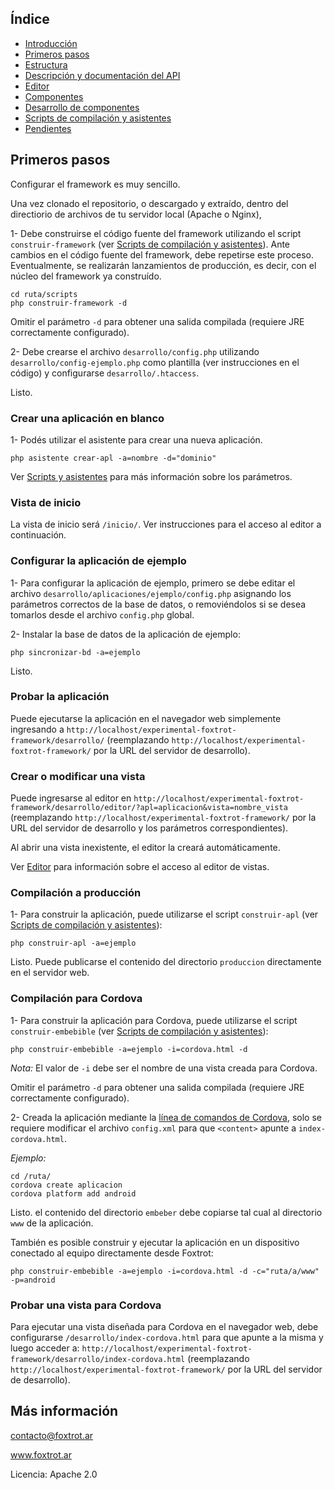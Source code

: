 ## Índice

- [Introducción](../README.md)
- [Primeros pasos](primeros-pasos.md)
- [Estructura](estructura.md)
- [Descripción y documentación del API](api.md)
- [Editor](editor.md)
- [Componentes](componentes.md)
- [Desarrollo de componentes](componentes-estructura.md)
- [Scripts de compilación y asistentes](scripts.md)
- [Pendientes](pendientes.md)

## Primeros pasos

Configurar el framework es muy sencillo.

Una vez clonado el repositorio, o descargado y extraído, dentro del directiorio de archivos de tu servidor local (Apache o Nginx),

1- Debe construirse el código fuente del framework utilizando el script `construir-framework` (ver [Scripts de compilación y asistentes](scripts.md)). Ante cambios en el código fuente del framework, debe repetirse este proceso. Eventualmente, se realizarán lanzamientos de producción, es decir, con el núcleo del framework ya construído.

	cd ruta/scripts
	php construir-framework -d

Omitir el parámetro `-d` para obtener una salida compilada (requiere JRE correctamente configurado).

2- Debe crearse el archivo `desarrollo/config.php` utilizando `desarrollo/config-ejemplo.php` como plantilla (ver instrucciones en el código) y configurarse `desarrollo/.htaccess`.

Listo.

### Crear una aplicación en blanco

1- Podés utilizar el asistente para crear una nueva aplicación.

    php asistente crear-apl -a=nombre -d="dominio"

Ver [Scripts y asistentes](scripts.md) para más información sobre los parámetros.

### Vista de inicio

La vista de inicio será `/inicio/`. Ver instrucciones para el acceso al editor a continuación.

### Configurar la aplicación de ejemplo

1- Para configurar la aplicación de ejemplo, primero se debe editar el archivo `desarrollo/aplicaciones/ejemplo/config.php` asignando los parámetros correctos de la base de datos, o removiéndolos si se desea tomarlos desde el archivo `config.php` global.

2- Instalar la base de datos de la aplicación de ejemplo:

	php sincronizar-bd -a=ejemplo

Listo.

### Probar la aplicación

Puede ejecutarse la aplicación en el navegador web simplemente ingresando a `http://localhost/experimental-foxtrot-framework/desarrollo/` (reemplazando `http://localhost/experimental-foxtrot-framework/` por la URL del servidor de desarrollo).

### Crear o modificar una vista

Puede ingresarse al editor en `http://localhost/experimental-foxtrot-framework/desarrollo/editor/?apl=aplicacion&vista=nombre_vista` (reemplazando `http://localhost/experimental-foxtrot-framework/` por la URL del servidor de desarrollo y los parámetros correspondientes).

Al abrir una vista inexistente, el editor la creará automáticamente.

Ver [Editor](editor.md) para información sobre el acceso al editor de vistas.

### Compilación a producción

1- Para construir la aplicación, puede utilizarse el script `construir-apl` (ver [Scripts de compilación y asistentes](scripts.md)):

	php construir-apl -a=ejemplo

Listo. Puede publicarse el contenido del directorio `produccion` directamente en el servidor web.

### Compilación para Cordova

1- Para construir la aplicación para Cordova, puede utilizarse el script `construir-embebible` (ver [Scripts de compilación y asistentes](scripts.md)):

	php construir-embebible -a=ejemplo -i=cordova.html -d

*Nota:* El valor de `-i` debe ser el nombre de una vista creada para Cordova.

Omitir el parámetro `-d` para obtener una salida compilada (requiere JRE correctamente configurado).

2- Creada la aplicación mediante la [línea de comandos de Cordova](https://cordova.apache.org/docs/es/latest/guide/cli/), solo se requiere modificar el archivo `config.xml` para que `<content>` apunte a `index-cordova.html`.

*Ejemplo:*

    cd /ruta/
    cordova create aplicacion
    cordova platform add android

Listo. el contenido del directorio `embeber` debe copiarse tal cual al directorio `www` de la aplicación.

También es posible construir y ejecutar la aplicación en un dispositivo conectado al equipo directamente desde Foxtrot:

	php construir-embebible -a=ejemplo -i=cordova.html -d -c="ruta/a/www" -p=android

### Probar una vista para Cordova

Para ejecutar una vista diseñada para Cordova en el navegador web, debe configurarse `/desarrollo/index-cordova.html` para que apunte a la misma y luego acceder a: `http://localhost/experimental-foxtrot-framework/desarrollo/index-cordova.html` (reemplazando `http://localhost/experimental-foxtrot-framework/` por la URL del servidor de desarrollo).

## Más información

contacto@foxtrot.ar

www.foxtrot.ar

Licencia: Apache 2.0

